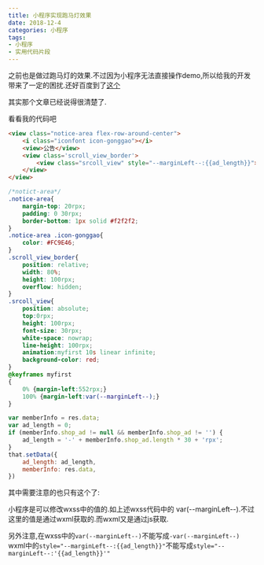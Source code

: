 ```yaml
---
title: 小程序实现跑马灯效果
date: 2018-12-4
categories: 小程序
tags: 
- 小程序
- 实用代码片段
---
```


之前也是做过跑马灯的效果.不过因为小程序无法直接操作demo,所以给我的开发带来了一定的困扰.还好百度到了[这个](https://www.jianshu.com/p/6a354bf8b01f)

其实那个文章已经说得很清楚了.

看看我的代码吧

```html
<view class="notice-area flex-row-around-center">
    <i class="iconfont icon-gonggao"></i>
    <view>公告</view>
    <view class='scroll_view_border'>
        <view class="srcoll_view" style="--marginLeft--:{{ad_length}}">我这里是公告内容,主要是看js如何动态修改wxss中的参数的</view>
    </view>
</view>
```

```css
/*notict-area*/
.notice-area{
    margin-top: 20rpx;
    padding: 0 30rpx;
    border-bottom: 1px solid #f2f2f2;
}
.notice-area .icon-gonggao{
    color: #FC9E46;
}
.scroll_view_border{
    position: relative;
    width: 80%;
    height: 100rpx;
    overflow: hidden;
}
.srcoll_view{
    position: absolute;
    top:0rpx;
    height: 100rpx;
    font-size: 30rpx;
    white-space: nowrap;
    line-height: 100rpx;
    animation:myfirst 10s linear infinite;
    background-color: red;
}
@keyframes myfirst
{
    0% {margin-left:552rpx;}
    100% {margin-left:var(--marginLeft--);}
}
```
```js
var memberInfo = res.data;
var ad_length = 0;
if (memberInfo.shop_ad != null && memberInfo.shop_ad != '') {
    ad_length = '-' + memberInfo.shop_ad.length * 30 + 'rpx';
}
that.setData({
    ad_length: ad_length,
    memberInfo: res.data,
})
```

其中需要注意的也只有这个了:

小程序是可以修改wxss中的值的.如上述wxss代码中的 var(--marginLeft--).不过这里的值是通过wxml获取的.而wxml又是通过js获取.

另外注意,在wxss中的`var(--marginLeft--)`不能写成`-var(--marginLeft--)`
wxml中的`style="--marginLeft--:{{ad_length}}"`不能写成`style="--marginLeft--:'{{ad_length}}'"`
